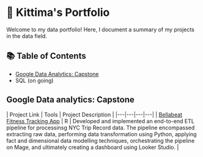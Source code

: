# 📂 Kittima's Portfolio

Welcome to my data portfolio! Here, I document a summary of my projects in the data field. 

## 📚 Table of Contents
- [Google Data Analytics: Capstone](#google-data-analytics-capstone)
- SQL (on going)
## Google Data analytics: Capstone
| Project Link | Tools | Project Description | 
|---|---|---|---|
| [Bellabeat Fitness Tracking App](https://github.com/KittimaRodriguez/data-analytics-case-study/tree/main/bellabeat-case-study) | R | Developed and implemented an end-to-end ETL pipeline for processinsg NYC Trip Record data. The pipeline encompassed extracting raw data, performing data transformation using Python, applying fact and dimensional data modelling techniques, orchestrating the pipeline on Mage, and ultimately creating a dashboard using Looker Studio. |
